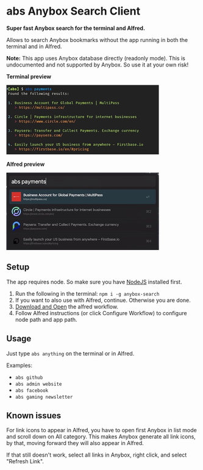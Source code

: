# abs Anybox Search Client

**Super fast Anybox search for the terminal and Alfred.**

Allows to search Anybox bookmarks without the app running in both the terminal and in Alfred.

**Note:** This app uses Anybox database directly (readonly mode). This is undocumented and not supported by Anybox. So use it at your own risk!

**Terminal preview**

![Terminal example](https://raw.githubusercontent.com/ajimix/anybox-search/HEAD/assets/terminal.jpg)

**Alfred preview**

![Alfred example](https://raw.githubusercontent.com/ajimix/anybox-search/HEAD/assets/alfred.jpg)

## Setup

The app requires node. So make sure you have [NodeJS](https://nodejs.org) installed first.

1. Run the following in the terminal: `npm i -g anybox-search`
1. If you want to also use with Alfred, continue. Otherwise you are done.
1. [Download and Open](https://github.com/ajimix/anybox-search/raw/master/Anybox%20Search.alfredworkflow) the alfred workflow.
1. Follow Alfred instructions (or click Configure Workflow) to configure node path and app path.

## Usage

Just type `abs anything` on the terminal or in Alfred.

Examples:

- `abs github`
- `abs admin website`
- `abs facebook`
- `abs gaming newsletter`

## Known issues

For link icons to appear in Alfred, you have to open first Anybox in list mode and scroll down on All category. This makes Anybox generate all link icons, by that, moving forward they will also appear in Alfred.

If that still doesn't work, select all links in Anybox, right click, and select "Refresh Link".
